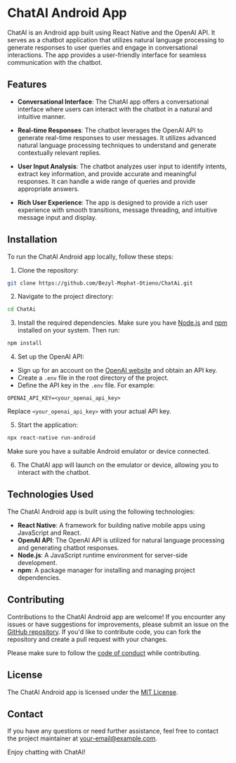 # ChatAI Android App

ChatAI is an Android app built using React Native and the OpenAI API. It serves as a chatbot application that utilizes natural language processing to generate responses to user queries and engage in conversational interactions. The app provides a user-friendly interface for seamless communication with the chatbot.

## Features

- **Conversational Interface**: The ChatAI app offers a conversational interface where users can interact with the chatbot in a natural and intuitive manner.

- **Real-time Responses**: The chatbot leverages the OpenAI API to generate real-time responses to user messages. It utilizes advanced natural language processing techniques to understand and generate contextually relevant replies.

- **User Input Analysis**: The chatbot analyzes user input to identify intents, extract key information, and provide accurate and meaningful responses. It can handle a wide range of queries and provide appropriate answers.

- **Rich User Experience**: The app is designed to provide a rich user experience with smooth transitions, message threading, and intuitive message input and display.

## Installation

To run the ChatAI Android app locally, follow these steps:

1. Clone the repository:

```bash
git clone https://github.com/Bezyl-Mophat-Otieno/ChatAi.git
```

2. Navigate to the project directory:

```bash
cd ChatAi
```

3. Install the required dependencies. Make sure you have [Node.js](https://nodejs.org) and [npm](https://www.npmjs.com/) installed on your system. Then run:

```bash
npm install
```

4. Set up the OpenAI API:

- Sign up for an account on the [OpenAI website](https://openai.com/) and obtain an API key.
- Create a `.env` file in the root directory of the project.
- Define the API key in the `.env` file. For example:

```plaintext
OPENAI_API_KEY=<your_openai_api_key>
```

Replace `<your_openai_api_key>` with your actual API key.

5. Start the application:

```bash
npx react-native run-android
```

Make sure you have a suitable Android emulator or device connected.

6. The ChatAI app will launch on the emulator or device, allowing you to interact with the chatbot.

## Technologies Used

The ChatAI Android app is built using the following technologies:

- **React Native**: A framework for building native mobile apps using JavaScript and React.
- **OpenAI API**: The OpenAI API is utilized for natural language processing and generating chatbot responses.
- **Node.js**: A JavaScript runtime environment for server-side development.
- **npm**: A package manager for installing and managing project dependencies.

## Contributing

Contributions to the ChatAI Android app are welcome! If you encounter any issues or have suggestions for improvements, please submit an issue on the [GitHub repository](https://github.com/Bezyl-Mophat-Otieno/ChatAi/issues). If you'd like to contribute code, you can fork the repository and create a pull request with your changes.

Please make sure to follow the [code of conduct](CODE_OF_CONDUCT.md) while contributing.

## License

The ChatAI Android app is licensed under the [MIT License](LICENSE).

## Contact

If you have any questions or need further assistance, feel free to contact the project maintainer at [your-email@example.com](mailto:your-email@example.com).

Enjoy chatting with ChatAI!
